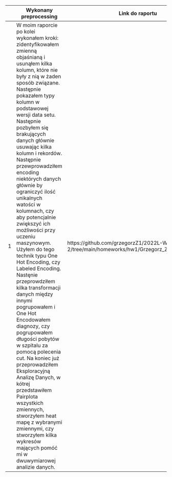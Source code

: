 <table>
<thead>
  <tr>
    <th></th>
    <th>Wykonany preprocessing</th>
    <th>Link do raportu</th>
  </tr>
</thead>
<tbody>
   <tr>
    <td>1</td>
    <td>W moim raporcie po kolei wykonałem kroki: zidentyfikowałem zmienną objaśnianą i usunąłem kilka kolumn, które nie były z nią w żaden sposób związane. Następnie pokazałem typy kolumn w podstawowej wersji data setu. Następnie pozbyłem się brakujących danych głównie usuwając kilka kolumn i rekordów. Następnie przewprowadziłem encoding niektórych danych głównie by ograniczyć ilość unikalnych watości w kolumnach, czy aby potencjalnie zwiększyć ich możliwości przy uczeniu maszynowym. Użyłem do tego technik typu One Hot Encoding, czy Labeled Encoding. Nastęnie przeprowdziłem kilka transformacji danych między innymi pogrupowałem i One Hot Encodowałem diagnozy, czy pogrupowałem długości pobytów w szpitalu za pomocą polecenia cut. Na koniec już przeprowadziłem Eksploracyjną Analizę Danych, w kótrej przedstawiłem Pairplota wszystkich zmiennych, stworzyłem heat mapę z wybranymi zmiennymi, czy stworzyłem kilka wykresów mających pomóć mi w dwuwymiarowej analizie danych.</td>
    <td>https://github.com/grzegorzZ1/2022L-WB-AutoML-2/tree/main/homeworks/hw1/Grzegorz_Zbrze%C5%BCny</td>
  </tr>
  </tbody>
</table>
